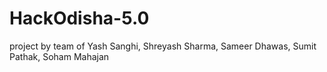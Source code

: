 # HackOdisha-5.0
project by team of Yash Sanghi, Shreyash Sharma, Sameer Dhawas, Sumit Pathak, Soham Mahajan
